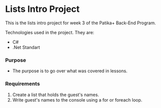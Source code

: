# Lists Intro Project

This is the lists intro project for week 3 of the Patika+ Back-End Program. 

Technologies used in the project. They are:
- C#
- .Net Standart

### Purpose
- The purpose is to go over what was covered in lessons.

### Requirements

1. Create a list that holds the guest's names.
2. Write guest's names to the console using a for or foreach loop. 

